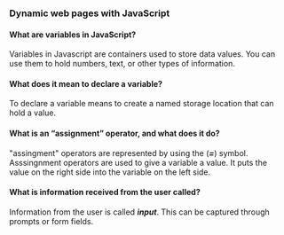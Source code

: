 ### Dynamic web pages with JavaScript

#### What are variables in JavaScript?

Variables in Javascript are containers used to store data values. You can use them to hold numbers, text, or other types of information.

#### What does it mean to declare a variable?

To declare a variable means to create a named storage location that can hold a value.

#### What is an “assignment” operator, and what does it do?

"assingment" operators are represented by using the (***=***) symbol. Asssingnment operators are used to give a variable a value. It puts the value on the right side into the variable on the left side.

#### What is information received from the user called?

Information from the user is called ***input***. This can be captured through prompts or form fields.
